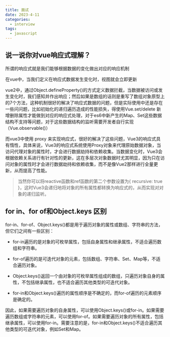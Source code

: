 ```yaml
---
title: 面试
date: 2023-4-11
categories:
  - interview
tags:
  - javascript
---
```


## 说一说你对vue响应式理解？

所谓的响应式就是我们能够根据数据的变化做出对应的响应机制

在vue中，当我们定义在响应式数据发生变化时，视图就会立即更新

vue2中，通过Object.defineProperty()的方式定义数据拦截，当数据被访问或发生变化时，我们感知并作出响应；然后如果是数组的话则是重写了数组对象原型上的7个方法，这种机制很好的解决了响应式数据的问题，但是实际使用中还是存在一些问问题，比如初始化的递归遍历造成的性能损失，得使用Vue.set/delete 新增删除属性才能做到对应的响应式处理，对于es6中新产生的Map、Set这些数据结构不支持等问题，对于这些数据结构的监听需要开发者自行实现（Vue.observable()）

而vue3中使用 proxy 来实现响应式，很好的解决了这些问题，Vue3的响应式具有惰性，具体来说，Vue3的响应式系统使用Proxy对象来代理原始数据对象，当访问代理对象的属性时，才会进行数据劫持和依赖收集。当数据变化时，Vue3会根据依赖关系进行有针对性的更新，这在多层次对象数据时尤其明显，因为只在访问对象的属性时才会进行数据劫持和依赖收集，而不是像Vue2那样进行全量更新，从而提高了性能。

>当然你可以将reactive函数和ref函数的第二个参数设置为{ recursive: true }，这时Vue3会递归地将对象的所有属性都转换为响应式的，从而实现对对象的递归监听。


## for in、for of和Object.keys 区别

for-in、for-of、Object.keys()都是用于遍历对象的属性或数组、字符串的方法，但它们之间有一些区别：

- for-in遍历的是对象的可枚举属性，包括自身属性和继承属性，不适合遍历数组和字符串。

- for-of遍历的是可迭代对象的元素，包括数组、字符串、Set、Map等，不适合遍历对象。

- Object.keys()返回一个由对象的可枚举属性组成的数组，只遍历对象自身的属性，不包括继承属性，也不适合遍历其他类型的可迭代对象。

- for-in和Object.keys()遍历的属性顺序是不确定的，而for-of遍历的元素顺序是确定的。

因此，如果需要遍历对象的自身属性，可以使用Object.keys()或for-in。如果需要遍历数组或字符串的元素，可以使用for-of。如果需要遍历对象的所有属性，包括继承属性，可以使用for-in。需要注意的是，for-in和Object.keys()不适合遍历其他类型的可迭代对象，例如Set和Map。